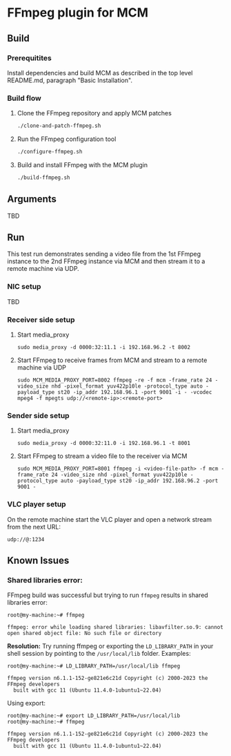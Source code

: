 # FFmpeg plugin for MCM

## Build

### Prerequitites

Install dependencies and build MCM as described in the top level README.md, paragraph "Basic Installation".

### Build flow

1. Clone the FFmpeg repository and apply MCM patches

   ```bash
   ./clone-and-patch-ffmpeg.sh
   ```

2. Run the FFmpeg configuration tool

   ```bash
   ./configure-ffmpeg.sh
   ```

3. Build and install FFmpeg with the MCM plugin

   ```bash
   ./build-ffmpeg.sh
   ```

## Arguments
TBD

## Run

This test run demonstrates sending a video file from the 1st FFmpeg instance to the 2nd FFmpeg instance via MCM and then stream it to a remote machine via UDP.

### NIC setup

TBD

### Receiver side setup

1. Start media_proxy
   ```
   sudo media_proxy -d 0000:32:11.1 -i 192.168.96.2 -t 8002
   ```
2. Start FFmpeg to receive frames from MCM and stream to a remote machine via UDP
   ```
   sudo MCM_MEDIA_PROXY_PORT=8002 ffmpeg -re -f mcm -frame_rate 24 -video_size nhd -pixel_format yuv422p10le -protocol_type auto -payload_type st20 -ip_addr 192.168.96.1 -port 9001 -i - -vcodec mpeg4 -f mpegts udp://<remote-ip>:<remote-port>
   ```

### Sender side setup

1. Start media_proxy
   ```
   sudo media_proxy -d 0000:32:11.0 -i 192.168.96.1 -t 8001
   ```
2. Start FFmpeg to stream a video file to the receiver via MCM
   ```
   sudo MCM_MEDIA_PROXY_PORT=8001 ffmpeg -i <video-file-path> -f mcm -frame_rate 24 -video_size nhd -pixel_format yuv422p10le -protocol_type auto -payload_type st20 -ip_addr 192.168.96.2 -port 9001 -
   ```

### VLC player setup

On the remote machine start the VLC player and open a network stream from the next URL:
```
udp://@:1234
```

## Known Issues

### Shared libraries error:
FFmpeg build was successful but trying to run `ffmpeg` results in shared libraries error:
```
root@my-machine:~# ffmpeg

ffmpeg: error while loading shared libraries: libavfilter.so.9: cannot open shared object file: No such file or directory
```

**Resolution:**
Try running ffmpeg or exporting the `LD_LIBRARY_PATH` in your shell session by pointing to the `/usr/local/lib` folder. Examples:
```
root@my-machine:~# LD_LIBRARY_PATH=/usr/local/lib ffmpeg

ffmpeg version n6.1.1-152-ge821e6c21d Copyright (c) 2000-2023 the FFmpeg developers
  built with gcc 11 (Ubuntu 11.4.0-1ubuntu1~22.04)
```
Using export:
```
root@my-machine:~# export LD_LIBRARY_PATH=/usr/local/lib
root@my-machine:~# ffmpeg

ffmpeg version n6.1.1-152-ge821e6c21d Copyright (c) 2000-2023 the FFmpeg developers
  built with gcc 11 (Ubuntu 11.4.0-1ubuntu1~22.04)
```
